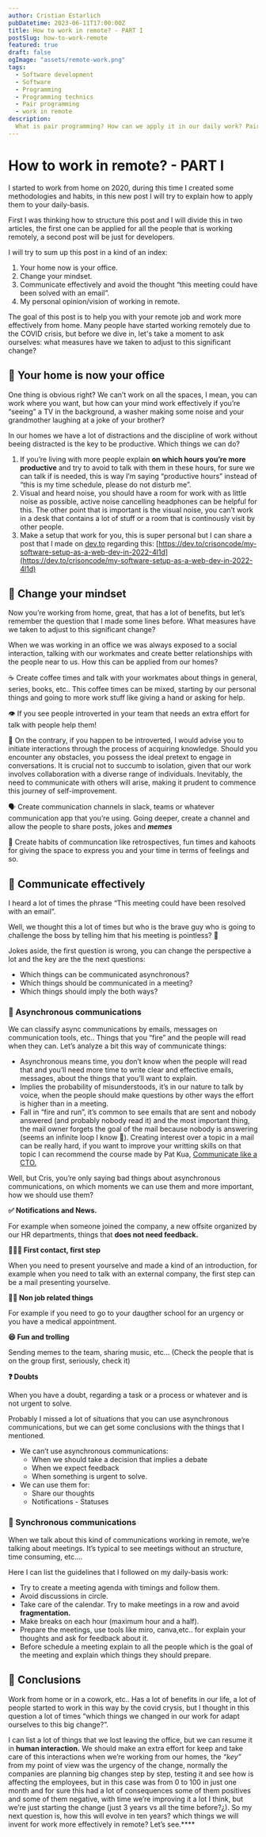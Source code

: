 ```yaml
---
author: Cristian Estarlich
pubDatetime: 2023-06-11T17:00:00Z
title: How to work in remote? - PART I
postSlug: how-to-work-remote
featured: true
draft: false
ogImage: "assets/remote-work.png"
tags:
  - Software development
  - Software
  - Programming
  - Programming technics
  - Pair programming
  - work in remote
description:
  What is pair programming? How can we apply it in our daily work? Pair programming can give a lot of value to a software development team.
---
```


# How to work in remote? - PART I

I started to work from home on 2020, during this time I created some methodologies and habits, in this new post I will try to explain how to apply them to your daily-basis.

First I was thinking how to structure this post and I will divide this in two articles, the first one can be applied for all the people that is working remotely, a second post will be just for developers.

I will try to sum up this post in a kind of an index:

1. Your home now is your office.
2. Change your mindset.
3. Communicate effectively and avoid the thought “this meeting could have been solved with an email”.
4. My personal opinion/vision of working in remote.

The goal of this post is to help you with your remote job and work more effectively from home. Many people have started working remotely due to the COVID crisis, but before we dive in, let's take a moment to ask ourselves: what measures have we taken to adjust to this significant change?

## 🏢 Your home is now your office

One thing is obvious right? We can’t work on all the spaces, I mean, you can work where you want, but how can your mind work effectively if you’re “seeing” a TV in the background, a washer making some noise and your grandmother laughing at a joke of your brother?

In our homes we have a lot of distractions and the discipline of work without beeing distracted is  the key to be productive. Which things we can do?

1. If you’re living with more people explain **on which hours you’re more productive** and try to avoid to talk with them in these hours, for sure we can talk if is needed, this is way I’m saying “productive hours” instead of “this is my time schedule, please do not disturb me”.
2. Visual and heard noise, you should have a room for work with as little noise as possible, active noise cancelling headphones can be helpful for this. The other point that is important is the visual noise, you can’t work in a desk that contains a lot of stuff or a room that is continously visit by other people.
3. Make a setup that work for you, this is super personal but I can share a post that I made on [dev.to](http://dev.to) regarding this: [https://dev.to/crisoncode/my-software-setup-as-a-web-dev-in-2022-4l1d](https://dev.to/crisoncode/my-software-setup-as-a-web-dev-in-2022-4l1d)

## 🤯 Change your mindset

Now you’re working from home, great, that has a lot of benefits, but let’s remember the question that I made some lines before. What measures have we taken to adjust to this significant change?

When we was working in an office we was always exposed to a social interaction, talking with our workmates and create better relationships with the people near to us. How this can be applied from our homes?

☕ Create coffee times and talk with your workmates about things in general, series, books, etc.. This coffee times can be mixed, starting by our personal things and going to more work stuff like giving a hand or asking for help.

👁️ If you see people introverted in your team that needs an extra effort for talk with people help them!

🙈 On the contrary, if you happen to be introverted, I would advise you to initiate interactions through the process of acquiring knowledge. Should you encounter any obstacles, you possess the ideal pretext to engage in conversations. It is crucial not to succumb to isolation, given that our work involves collaboration with a diverse range of individuals. Inevitably, the need to communicate with others will arise, making it prudent to commence this journey of self-improvement.

🗣️ Create communication channels in slack, teams or whatever communication app that you’re using. Going deeper, create a channel and allow the people to share posts, jokes and *****memes*****

🧠 Create habits of communcation like retrospectives, fun times and kahoots for giving the space to express you and your time in terms of feelings and so.

## 🏢 Communicate effectively

I heard a lot of times the phrase “This meeting could have been resolved with an email”.

Well, we thought this a lot of times but who is the brave guy who is going to challenge the boss by telling him that his meeting is pointless? 🤣

Jokes aside, the first question is wrong, you can change the perspective a lot and the key are the the next questions:

- Which things can be communicated asynchronous?
- Which things should be communicated in a meeting?
- Which things should imply the both ways?

### 📡 Asynchronous communications

We can classify async communications by emails, messages on communication tools, etc..  Things that you “fire” and the people will read when they can.  Let’s analyze a bit this way of communicate things:

- Asynchronous means time, you don’t know when the people will read that and you’ll need more time to write clear and effective emails, messages, about the things that you’ll want to explain.
- Implies the probability of misunderstoods, it’s in our nature to talk by voice, when the people should make questions by other ways the effort is higher than in a meeting.
- Fall in “fire and run”, it’s common to see emails that are sent and nobody answered (and probably nobody read it) and the most important thing, the mail owner forgets the goal of the mail because nobody is answering (seems an infinite loop I know 🤣). Creating interest over a topic in a mail can be really hard, if you want to improve your writting skills on that topic I can recommend the course made by Pat Kua, [Communicate like a CTO.](https://techlead.academy/p/communication)

Well, but Cris, you’re only saying bad things about asynchronous communications, on which moments we can use them and more important, how we should use them?

**✅ Notifications and News.**

For example when someone joined the company, a new offsite organized by our HR departments, things that **does not need feedback.**

**🧑‍🤝‍🧑 First contact, first step**

When you need to present yourselve and made a kind of an introduction, for example when you need to talk with an external company, the first step can be a mail presenting yourselve.

**🏃🏻 Non job related things**

For example if you need to go to your daugther school for an urgency or you have a medical appointment.

**😆 Fun and trolling**

Sending memes to the team, sharing music, etc… (Check the people that is on the group first, seriously, check it)

**❓ Doubts** 

When you have a doubt, regarding a task or a process or whatever and is not urgent to solve.

Probably I missed a lot of situations that you can use asynchronous communications, but we can get some conclusions with the things that I mentioned.

- We can’t use asynchronous communications:
    - When we should take a decision that implies a debate
    - When we expect feedback
    - When something is urgent to solve.
- We can use them for:
    - Share our thoughts
    - Notifications - Statuses

### 🔄 Synchronous communications

When we talk about this kind of communications working in remote, we’re talking about meetings. It’s typical to see meetings without an structure, time consuming, etc….

Here I can list the guidelines that I followed on my daily-basis work:

- Try to create a meeting agenda with timings and follow them.
- Avoid discussions in circle.
- Take care of the calendar. Try to make meetings in a row and avoid ****fragmentation.****
- Make breaks on each hour (maximum hour and a half).
- Prepare the meetings, use tools like miro, canva,etc.. for explain your thoughts and ask for feedback about it.
- Before schedule a meeting explain to all the people which is the goal of the meeting and explain which things they should prepare.

## 💭 Conclusions

Work from home or in a cowork, etc.. Has a lot of benefits in our life, a lot of people started to work in this way by the covid crysis, but  I thought in this question a lot of times “which things we changed in our work for adapt ourselves to this big change?”.  

I can list a lot of things that we lost leaving the office, but we can resume it in **human interaction.** We should make an extra effort for keep and take care of this interactions when we’re working from our homes, the *“key”* from my point of view was the urgency of the change, normally the companies are planning big changes step by step, testing it and see how is affecting the employees, but in this case was from 0 to 100 in just one month and for sure this had a lot of consequences some of them positives and some of them negative, with time we’re improving it a lot I think, but we’re just starting the change (just 3 years vs all the time before?¿). So my next question is, how this will evolve in ten years? which things we will invent for work more effectively in remote? Let’s see.****
